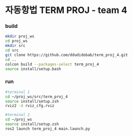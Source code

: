 # 자동항법 TERM PROJ - team 4

### build
```bash
mkdir proj_ws
cd proj_ws
mkdir src
cd src
git clone https://github.com/ddudidobab/term_proj_4.git
cd ..
colcon build --packages-select term_proj_4
source install/setup.bash
```

### run
```bash
#terminal 1
cd ~/proj_ws/src/term_proj_4
source install/setup.zsh
rviz2 -d rviz_cfg.rviz
```
```bash
#terminal 2
cd ~/proj_ws
source install/setup.zsh
ros2 launch term_proj_4 main.launch.py
```